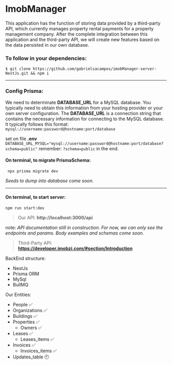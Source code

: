# ImobManager

This application has the function of storing data provided by a third-party API, which currently manages property rental payments for a property management company. After the complete integration between this application and the third-party API, we will create new features based on the data persisted in our own database.

### To follow in your dependencies:
``` 
$ git clone https://github.com/gabrielsacampos/imobManager-server-NestJs.git && npm i
```

-----
### Config Prisma: 
We need to determinate **DATABASE_URL** for a MySQL database. You typically need to obtain this information from your hosting provider or your own server configuration. The **DATABASE_URL** is a connection string that contains the necessary information for connecting to the MySQL database. It typically follows this format:
```mysql://username:password@hostname:port/database```

set on file **.env**
```DATABASE_URL_MYSQL="mysql://username:password@hostname:port/database?schema=public"```
remember: `?schema=public` in the end.

#### On terminal, to migrate PrismaSchema:
```
 npx prisma migrate dev
```
*Seeds to dump into database come soon.*

----------------

#### On terminal, to start server:
```
npm run start:dev
```


> Our API: **http://localhost:3000/api**

note: _API documentation still in construction. For now, we can only see the endpoints and params. Body examples and schemas come soon._

> Third-Party API: **https://developer.imobzi.com/#section/Introduction**


BackEnd structure: 
  - NestJs
  - Prisma ORM
  - MySql
  - BullMQ

Our Entities: 
  - People :white_check_mark:
  - Organizations :white_check_mark:
  - Buildings :white_check_mark:
  - Properties :white_check_mark:
    - Owners :white_check_mark:
  - Leases :white_check_mark:
    - Leases_items :white_check_mark:
  - Invoices :white_check_mark:
    - Invoices_items :white_check_mark:
  - Updates_table :clock10: